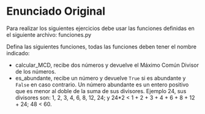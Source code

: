 # Enunciado Original

Para realizar los siguientes ejercicios debe usar las funciones definidas
en el siguiente archivo: funciones.py

Defina las siguientes funciones, todas las funciones deben tener el nombre
indicado:

- calcular_MCD, recibe dos números y devuelve el Máximo Común Divisor de los
  números.
- es_abundante, recibe un número y devuelve `True` si es abundante y `False`
  en caso contrario. Un número abundante es un entero positivo que es menor
  al doble de la suma de sus divisores. Ejemplo 24, sus divisores son: 1, 2,
  3, 4, 6, 8, 12, 24; y 24*2 < 1 + 2 + 3 + 4 + 6 + 8 + 12 + 24; 48 < 60.